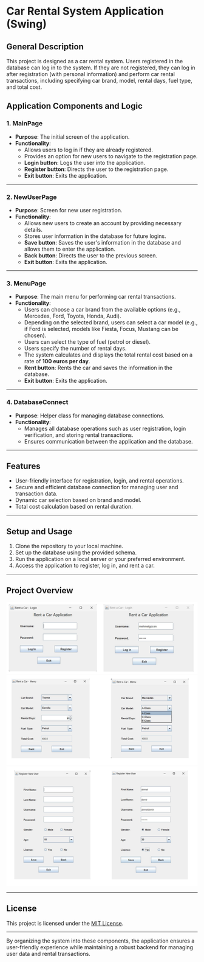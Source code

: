 # Car Rental System Application (Swing)

## General Description
This project is designed as a car rental system. Users registered in the database can log in to the system. If they are not registered, they can log in after registration (with personal information) and perform car rental transactions, including specifying car brand, model, rental days, fuel type, and total cost.

## Application Components and Logic

### 1. **MainPage**
- **Purpose**: The initial screen of the application.
- **Functionality**:
  - Allows users to log in if they are already registered.
  - Provides an option for new users to navigate to the registration page.
  - **Login button**: Logs the user into the application.
  - **Register button**: Directs the user to the registration page.
  - **Exit button**: Exits the application.

---

### 2. **NewUserPage**
- **Purpose**: Screen for new user registration.
- **Functionality**:
  - Allows new users to create an account by providing necessary details.
  - Stores user information in the database for future logins.
  - **Save button**: Saves the user's information in the database and allows them to enter the application.
  - **Back button**: Directs the user to the previous screen.
  - **Exit button**: Exits the application.

---

### 3. **MenuPage**
- **Purpose**: The main menu for performing car rental transactions.
- **Functionality**:
  - Users can choose a car brand from the available options (e.g., Mercedes, Ford, Toyota, Honda, Audi).
  - Depending on the selected brand, users can select a car model (e.g., if Ford is selected, models like Fiesta, Focus, Mustang can be chosen).
  - Users can select the type of fuel (petrol or diesel).
  - Users specify the number of rental days.
  - The system calculates and displays the total rental cost based on a rate of **100 euros per day**.
  - **Rent button**: Rents the car and saves the information in the database.
  - **Exit button**: Exits the application.

---

### 4. **DatabaseConnect**
- **Purpose**: Helper class for managing database connections.
- **Functionality**:
  - Manages all database operations such as user registration, login verification, and storing rental transactions.
  - Ensures communication between the application and the database.

---

## Features
- User-friendly interface for registration, login, and rental operations.
- Secure and efficient database connection for managing user and transaction data.
- Dynamic car selection based on brand and model.
- Total cost calculation based on rental duration.

---

## Setup and Usage
1. Clone the repository to your local machine.
2. Set up the database using the provided schema.
3. Run the application on a local server or your preferred environment.
4. Access the application to register, log in, and rent a car.

---
## Project Overview
![Ekran görüntüsü](https://github.com/mehmetemingocen/Car-Rental-System-Application/blob/main/Project_Overview1.png?raw=true)
![Ekran görüntüsü](https://github.com/mehmetemingocen/Car-Rental-System-Application/blob/main/Project_Overview2.png?raw=true)
![Ekran görüntüsü](https://github.com/mehmetemingocen/Car-Rental-System-Application/blob/main/Project_Overview3.png?raw=true)


---


## License
This project is licensed under the [MIT License](LICENSE).

---

By organizing the system into these components, the application ensures a user-friendly experience while maintaining a robust backend for managing user data and rental transactions.
